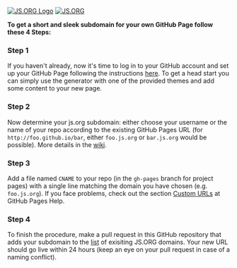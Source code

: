 [![JS.ORG Logo](http://logo.js.org/png/github_header.png)](http://js.org)
[![JS.ORG](https://img.shields.io/badge/js.org-dns-ffb400.svg?style=flat-square)](http://js.org)

**To get a short and sleek subdomain for your own GitHub Page follow these 4 Steps:**

### Step 1
If you haven't already, now it's time to log in to your GitHub account and set up your GitHub Page following the instructions [here](https://pages.github.com/). To get a head start you can simply use the generator with one of the provided themes and add some content to your new page.

### Step 2
Now determine your js.org subdomain: either choose your username or the name of your repo according to the existing GitHub Pages URL (for ```http://foo.github.io/bar```, either ```foo.js.org``` or ```bar.js.org``` would be possible). More details in the [wiki](https://github.com/js-org/dns/wiki).

### Step 3
Add a file named ```CNAME``` to your repo (in the ```gh-pages``` branch for project pages) with a single line matching the domain you have chosen (e.g. ```foo.js.org```). If you face problems, check out the section [Custom URLs](https://help.github.com/articles/setting-up-a-custom-domain-with-github-pages/#creating-and-committing-a-cname-file) at GitHub Pages Help.

### Step 4
To finish the procedure, make a pull request in this GitHub repository that adds your subdomain to the [list](https://github.com/js-org/dns/blob/master/cnames_active.js) of exisiting JS.ORG domains. Your new URL should go live within 24 hours (keep an eye on your pull request in case of a naming conflict).
